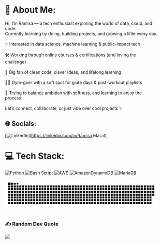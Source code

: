 # 💫 About Me:
Hi, I’m Ramisa — a tech enthusiast exploring the world of data, cloud, and code.<br>Currently learning by doing, building projects, and growing a little every day.<br><br>💡 Interested in data science, machine learning & public-impact tech<br><br>🛠️ Working through online courses & certifications (and loving the challenge)<br><br>🧠 Big fan of clean code, clever ideas, and lifelong learning<br><br>🏋️‍♀️ Gym-goer with a soft spot for glute days & post-workout playlists<br><br>🌱 Trying to balance ambition with softness, and learning to enjoy the process<br><br>Let’s connect, collaborate, or just vibe over cool projects ✨<br>


## 🌐 Socials:
[![LinkedIn](https://img.shields.io/badge/LinkedIn-%230077B5.svg?logo=linkedin&logoColor=white)](https://linkedin.com/in/Ramisa Maliat) 

# 💻 Tech Stack:
![Python](https://img.shields.io/badge/python-3670A0?style=for-the-badge&logo=python&logoColor=ffdd54) ![Bash Script](https://img.shields.io/badge/bash_script-%23121011.svg?style=for-the-badge&logo=gnu-bash&logoColor=white) ![AWS](https://img.shields.io/badge/AWS-%23FF9900.svg?style=for-the-badge&logo=amazon-aws&logoColor=white) ![AmazonDynamoDB](https://img.shields.io/badge/Amazon%20DynamoDB-4053D6?style=for-the-badge&logo=Amazon%20DynamoDB&logoColor=white) ![MariaDB](https://img.shields.io/badge/MariaDB-003545?style=for-the-badge&logo=mariadb&logoColor=white)

<picture>
  <source media="(prefers-color-scheme: dark)" srcset="https://raw.githubusercontent.com/RamisaM-byte/RamisaM-byte/output/github-snake-dark.svg" />
  <source media="(prefers-color-scheme: light)" srcset="https://raw.githubusercontent.com/RamisaM-byte/RamisaM-byte/output/github-snake.svg" />
  <img alt="github-snake" src="https://raw.githubusercontent.com/RamisaM-byte/RamisaM-byte/output/github-snake.svg" />
</picture>

### ✍️ Random Dev Quote
![](https://quotes-github-readme.vercel.app/api?type=horizontal&theme=tokyonight)
